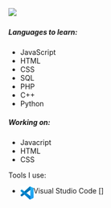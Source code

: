 ![](https://media.discordapp.net/attachments/769917657197051935/883375168741855272/emi_katakana.png)

##### Languages to learn:
* JavaScript
* HTML
* CSS
* SQL
* PHP
* C++
* Python

##### Working on:
* Javacript
* HTML
* CSS

Tools I use:
* Visual Studio Code [<img align="left" alt="Visual Studio Code" width="26px" src="https://raw.githubusercontent.com/github/explore/80688e429a7d4ef2fca1e82350fe8e3517d3494d/topics/visual-studio-code/visual-studio-code.png" />]
